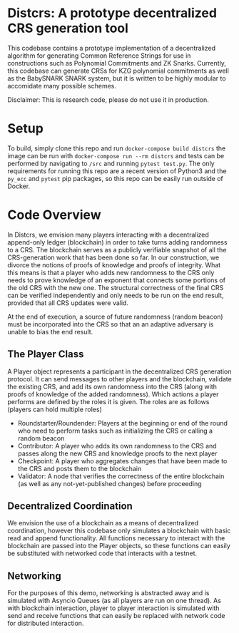 # Distcrs: A prototype decentralized CRS generation tool

This codebase contains a prototype implementation of a decentralized algorithm for generating Common Reference Strings for use in constructions such as Polynomial Commitments and ZK Snarks.  Currently, this codebase can generate CRSs for KZG polynomial commitments as well as the BabySNARK SNARK system, but it is written to be highly modular to accomidate many possible schemes.

Disclaimer: This is research code, please do not use it in production.


# Setup
To build, simply clone this repo and run `docker-compose build distcrs`
the image can be run with `docker-compose run --rm distcrs` and tests can be performed by navigating to `/src` and running `pytest test.py`. The only requirements for running this repo are a recent version of Python3 and the `py_ecc` and `pytest` pip packages, so this repo can be easily run outside of Docker.


# Code Overview
In Distcrs, we envision many players interacting with a decentralized append-only ledger (blockchain) in order to take turns adding randomness to a CRS. The blockchain serves as a publicly verifiable snapshot of all the CRS-generation work that has been done so far. In our construction, we divorce the notions of proofs of knowledge and proofs of integrity. What this means is that a player who adds new randomness to the CRS only needs to prove knowledge of an exponent that connects some portions of the old CRS with the new one. The structural correctness of the final CRS can be verified independently and only needs to be run on the end result, provided that all CRS updates were valid.

At the end of execution, a source of future randomness (random beacon) must be incorporated into the CRS so that an an adaptive adversary is unable to bias the end result. 
## The Player Class
A Player object represents a participant in the decentralized CRS generation protocol. It can send messages to other players and the blockchain, validate the existing CRS, and add its own randomness into the CRS (along with proofs of knowledge of the added randomness). Which actions a player performs are defined by the roles it is given. The roles are as follows (players can hold multiple roles)

- Roundstarter/Roundender: Players at the beginning or end of the round who need to perform tasks such as initializing the CRS or calling a random beacon
- Contributor: A player who adds its own randomness to the CRS and passes along the new CRS and knowledge proofs to the next player
- Checkpoint: A player who aggregates changes that have been made to the CRS and posts them to the blockchain
- Validator: A node that verifies the correctness of the entire blockchain (as well as any not-yet-published changes) before proceeding
## Decentralized Coordination
We envision the use of a blockchain as a means of decentralized coordination, however this codebase only simulates a blockchain with basic read and append functionality. All functions necessary to interact with the blockchain are passed into the Player objects, so these functions can easily be substituted with networked code that interacts with a testnet.

## Networking
For the purposes of this demo, networking is abstracted away and is simulated with Asyncio Queues (as all players are run on one thread). As with blockchain interaction, player to player interaction is simulated with send and receive functions that can easily be replaced with network code for distributed interaction. 